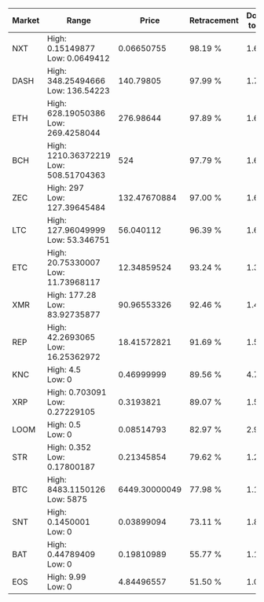 | Market | Range | Price| Retracement | Doubles to 50% |
| --- | --- | --- | --- | --- |
| NXT | High: 0.15149877<br />Low: 0.0649412 | 0.06650755 | 98.19 % | 1.63 |
| DASH | High: 348.25494666<br />Low: 136.54223 | 140.79805 | 97.99 % | 1.72 |
| ETH | High: 628.19050386<br />Low: 269.4258044 | 276.98644 | 97.89 % | 1.62 |
| BCH | High: 1210.36372219<br />Low: 508.51704363 | 524 | 97.79 % | 1.64 |
| ZEC | High: 297<br />Low: 127.39645484 | 132.47670884 | 97.00 % | 1.60 |
| LTC | High: 127.96049999<br />Low: 53.346751 | 56.040112 | 96.39 % | 1.62 |
| ETC | High: 20.75330007<br />Low: 11.73968117 | 12.34859524 | 93.24 % | 1.32 |
| XMR | High: 177.28<br />Low: 83.92735877 | 90.96553326 | 92.46 % | 1.44 |
| REP | High: 42.2693065<br />Low: 16.25362972 | 18.41572821 | 91.69 % | 1.59 |
| KNC | High: 4.5<br />Low: 0 | 0.46999999 | 89.56 % | 4.79 |
| XRP | High: 0.703091<br />Low: 0.27229105 | 0.3193821 | 89.07 % | 1.53 |
| LOOM | High: 0.5<br />Low: 0 | 0.08514793 | 82.97 % | 2.94 |
| STR | High: 0.352<br />Low: 0.17800187 | 0.21345854 | 79.62 % | 1.24 |
| BTC | High: 8483.1150126<br />Low: 5875 | 6449.30000049 | 77.98 % | 1.11 |
| SNT | High: 0.1450001<br />Low: 0 | 0.03899094 | 73.11 % | 1.86 |
| BAT | High: 0.44789409<br />Low: 0 | 0.19810989 | 55.77 % | 1.13 |
| EOS | High: 9.99<br />Low: 0 | 4.84496557 | 51.50 % | 1.03 |
